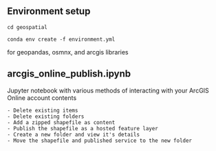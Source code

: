 ## Environment setup

```cd geospatial```

```conda env create -f environment.yml```

for geopandas, osmnx, and arcgis libraries

## arcgis_online_publish.ipynb
Jupyter notebook with various methods of interacting with your ArcGIS Online account contents

    - Delete existing items
    - Delete existing folders
    - Add a zipped shapefile as content
    - Publish the shapefile as a hosted feature layer
    - Create a new folder and view it's details
    - Move the shapefile and published service to the new folder